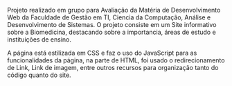 Projeto realizado em grupo para Avaliação da Matéria de Desenvolvimento Web da Faculdade de Gestão em TI, Ciencia da Computação, Análise e Desenvolvimento de Sistemas.
O projeto consiste em um Site informativo sobre a Biomedicina, destacando sobre a importancia, áreas de estudo e instituições de ensino.

A página está estilizada em CSS e faz o uso do JavaScript para as funcionalidades da página, na parte de HTML, foi usado o redirecionamento de Link, Link de imagem, entre outros recursos para organização tanto do código quanto do site.
